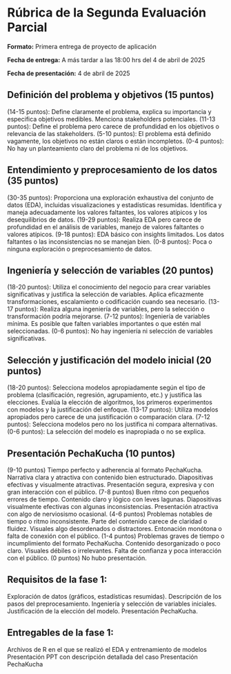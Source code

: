 # Rúbrica de la Segunda Evaluación Parcial

**Formato:** Primera entrega de proyecto de aplicación

**Fecha de entrega:** A más tardar a las 18:00 hrs del 4 de abril de 2025

**Fecha de presentación:** 4 de abril de 2025

## Definición del problema y objetivos (15 puntos)

(14-15 puntos): Define claramente el problema, explica su importancia y especifica objetivos medibles. Menciona stakeholders potenciales.
(11-13 puntos): Define el problema pero carece de profundidad en los objetivos o relevancia de las stakeholders.
(5-10 puntos): El problema está definido vagamente, los objetivos no están claros o están incompletos.
(0-4 puntos): No hay un planteamiento claro del problema ni de los objetivos.

## Entendimiento y preprocesamiento de los datos (35 puntos)

(30-35 puntos): Proporciona una exploración exhaustiva del conjunto de datos (EDA), incluidas visualizaciones y estadísticas resumidas. Identifica y maneja adecuadamente los valores faltantes, los valores atípicos y los desequilibrios de datos.
(19-29 puntos): Realiza EDA pero carece de profundidad en el análisis de variables, manejo de valores faltantes o valores atípicos.
(9-18 puntos): EDA básico con insights limitados. Los datos faltantes o las inconsistencias no se manejan bien.
(0-8 puntos): Poca o ninguna exploración o preprocesamiento de datos.

## Ingeniería y selección de variables (20 puntos)

(18-20 puntos): Utiliza el conocimiento del negocio para crear variables significativas y justifica la selección de variables. Aplica eficazmente transformaciones, escalamiento o codificación cuando sea necesario.
(13-17 puntos): Realiza alguna ingeniería de variables, pero la selección o transformación podría mejorarse.
(7-12 puntos): Ingeniería de variables mínima. Es posible que falten variables importantes o que estén mal seleccionadas.
(0-6 puntos): No hay ingeniería ni selección de variables significativas.

## Selección y justificación del modelo inicial (20 puntos)

(18-20 puntos): Selecciona modelos apropiadamente según el tipo de problema (clasificación, regresión, agrupamiento, etc.) y justifica las elecciones. Evalúa la elección de algoritmos, los primeros experimentos con modelos y la justificación del enfoque.
(13-17 puntos): Utiliza modelos apropiados pero carece de una justificación o comparación clara.
(7-12 puntos): Selecciona modelos pero no los justifica ni compara alternativas.
(0-6 puntos): La selección del modelo es inapropiada o no se explica.

## Presentación PechaKucha (10 puntos)

(9-10 puntos) Tiempo perfecto y adherencia al formato PechaKucha. Narrativa clara y atractiva con contenido bien estructurado. Diapositivas efectivas y visualmente atractivas. Presentación segura, expresiva y con gran interacción con el público.
(7-8 puntos) Buen ritmo con pequeños errores de tiempo. Contenido claro y lógico con leves lagunas. Diapositivas visualmente efectivas con algunas inconsistencias. Presentación atractiva con algo de nerviosismo ocasional.
(4-6 puntos) Problemas notables de tiempo o ritmo inconsistente. Parte del contenido carece de claridad o fluidez. Visuales algo desordenados o distractores. Entonación monótona o falta de conexión con el público.
(1-4 puntos) Problemas graves de tiempo o incumplimiento del formato PechaKucha. Contenido desorganizado o poco claro. Visuales débiles o irrelevantes. Falta de confianza y poca interacción con el público.
(0 puntos) No hubo presentación.


## Requisitos de la fase 1:

Exploración de datos (gráficos, estadísticas resumidas).
Descripción de los pasos del preprocesamiento.
Ingeniería y selección de variables iniciales.
Justificación de la elección del modelo.
Presentación PechaKucha.

## Entregables de la fase 1:

Archivos de R en el que se realizó el EDA y entrenamiento de modelos
Presentación PPT con descripción detallada del caso
Presentación PechaKucha
